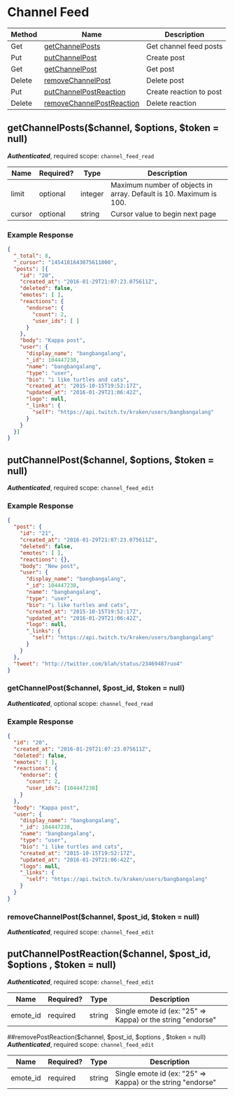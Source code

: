 # Channel Feed

| Method | Name | Description |
| ---- | ---- | --------------- |
| Get | [getChannelPosts](https://github.com/Maras0830/laravel5-twitch-api/blob/master/doc/Channel_Feed.md#getchannelpostschannel-options-token--null) | Get channel feed posts
| Put | [putChannelPost](https://github.com/Maras0830/laravel5-twitch-api/blob/master/doc/Channel_Feed.md#putchannelpostchannel-options-token--null) | Create post
| Get | [getChannelPost](https://github.com/Maras0830/laravel5-twitch-api/blob/master/doc/Channel_Feed.md#getchannelpostchannel-post_id-token--null) | Get post
| Delete | [removeChannelPost](https://github.com/Maras0830/laravel5-twitch-api/blob/master/doc/Channel_Feed.md#removechannelpostchannel-post_id-token--null) | Delete post
| Put | [putChannelPostReaction](https://github.com/Maras0830/laravel5-twitch-api/blob/master/doc/Channel_Feed.md#putchannelpostreactionchannel-post_id-options-token--null) | Create reaction to post
| Delete | [removeChannelPostReaction](https://github.com/Maras0830/laravel5-twitch-api/blob/master/doc/Channel_Feed.md#removechannelpostreactionchannel-post_id-options-token--null)| Delete reaction

## getChannelPosts($channel, $options, $token = null)  
*__Authenticated__*, required scope: `channel_feed_read`    

| Name | Required? | Type | Description
| ---- | ---- | ---- | --------------- |
limit | optional  | integer | Maximum number of objects in array. Default is 10. Maximum is 100.
cursor | optional | string | Cursor value to begin next page

### Example Response

```json
{
  "_total": 8,
  "_cursor": "1454101643075611000",
  "posts": [{
    "id": "20",
    "created_at": "2016-01-29T21:07:23.075611Z",
    "deleted": false,
    "emotes": [ ],
    "reactions": {
      "endorse": {
        "count": 2,
        "user_ids": [ ]
      }
    },
    "body": "Kappa post",
    "user": {
      "display_name": "bangbangalang",
      "_id": 104447238,
      "name": "bangbangalang",
      "type": "user",
      "bio": "i like turtles and cats",
      "created_at": "2015-10-15T19:52:17Z",
      "updated_at": "2016-01-29T21:06:42Z",
      "logo": null,
      "_links": {
        "self": "https://api.twitch.tv/kraken/users/bangbangalang"
      }
    }
  }]
}
```

## putChannelPost($channel, $options, $token = null)
*__Authenticated__*, required scope: `channel_feed_edit`

### Example Response

```json
{
  "post": {
    "id": "21",
    "created_at": "2016-01-29T21:07:23.075611Z",
    "deleted": false,
    "emotes": [ ],
    "reactions": {},
    "body": "New post",
    "user": {
      "display_name": "bangbangalang",
      "_id": 104447238,
      "name": "bangbangalang",
      "type": "user",
      "bio": "i like turtles and cats",
      "created_at": "2015-10-15T19:52:17Z",
      "updated_at": "2016-01-29T21:06:42Z",
      "logo": null,
      "_links": {
        "self": "https://api.twitch.tv/kraken/users/bangbangalang"
      }
    }
  },
  "tweet": "http://twitter.com/blah/status/23469487ruo4"
}
```

### getChannelPost($channel, $post_id, $token = null)
*__Authenticated__*, optional scope: `channel_feed_read`

### Example Response

```json
{
  "id": "20",
  "created_at": "2016-01-29T21:07:23.075611Z",
  "deleted": false,
  "emotes": [ ],
  "reactions": {
    "endorse": {
      "count": 2,
      "user_ids": [104447238]
    }
  },
  "body": "Kappa post",
  "user": {
    "display_name": "bangbangalang",
    "_id": 104447238,
    "name": "bangbangalang",
    "type": "user",
    "bio": "i like turtles and cats",
    "created_at": "2015-10-15T19:52:17Z",
    "updated_at": "2016-01-29T21:06:42Z",
    "logo": null,
    "_links": {
      "self": "https://api.twitch.tv/kraken/users/bangbangalang"
    }
  }
}
```
### removeChannelPost($channel, $post_id, $token = null)
*__Authenticated__*, required scope: `channel_feed_edit`

## putChannelPostReaction($channel, $post_id, $options , $token = null)
*__Authenticated__*, required scope: `channel_feed_edit`

| Name | Required? | Type | Description
| ---- | ---- | ---- | --------------- |
emote_id | required  | string | Single emote id (ex: "25" => Kappa) or the string "endorse"

##removePostReaction($channel, $post_id, $options , $token = null)
*__Authenticated__*, required scope: `channel_feed_edit`

| Name | Required? | Type | Description
| ---- | ---- | ---- | --------------- |
emote_id | required  | string | Single emote id (ex: "25" => Kappa) or the string "endorse"
